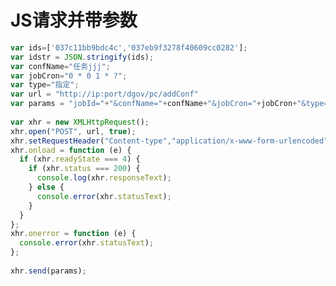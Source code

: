 <!--
 * @Author: ellison13tj@gmail.com
 * @Date: 2022-12-14 11:49:34
 * @LastEditTime: 2022-12-14 11:50:28
 * @LastEditors: ellison13tj@gmail.com
 * @FilePath: /docs/vue3plugin/js-request-action.md
 * @Description: 
-->
# JS请求并带参数
```javascript
var ids=['037c11bb9bdc4c','037eb9f3278f40609cc0282'];
var idstr = JSON.stringify(ids);
var confName="任务jjj";
var jobCron="0 * 0 1 * ?";
var type="指定";
var url = "http://ip:port/dgov/pc/addConf"
var params = "jobId="+"&confName="+confName+"&jobCron="+jobCron+"&type="+type+"&ids="+idstr;;
 
var xhr = new XMLHttpRequest();
xhr.open("POST", url, true);
xhr.setRequestHeader("Content-type","application/x-www-form-urlencoded"); 
xhr.onload = function (e) {
  if (xhr.readyState === 4) {
    if (xhr.status === 200) {
      console.log(xhr.responseText);
    } else {
      console.error(xhr.statusText);
    }
  }
};
xhr.onerror = function (e) {
  console.error(xhr.statusText);
};
 
xhr.send(params);
```